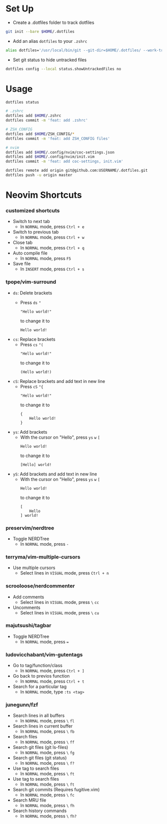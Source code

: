 # Set Up

* Create a .dotfiles folder to track dotfiles
```bash
git init --bare $HOME/.dotfiles
```

* Add an alias `dotfiles` to your `.zshrc`
```bash
alias dotfiles='/usr/local/bin/git --git-dir=$HOME/.dotfiles/ --work-tree=$HOME'
```

* Set git status to hide untracked files
```bash
dotfiles config --local status.showUntrackedFiles no
```

# Usage

```bash
dotfiles status

# .zshrc
dotfiles add $HOME/.zshrc
dotfiles commit -m 'feat: add .zshrc'

# ZSH_CONFIG
dotfiles add $HOME/ZSH_CONFIG/*
dotfiles commit -m 'feat: add ZSH_CONFIG files'

# nvim
dotfiles add $HOME/.config/nvim/coc-settings.json
dotfiles add $HOME/.config/nvim/init.vim
dotfiles commit -m 'feat: add coc-settings, init.vim'

dotfiles remote add origin git@github.com:USERNAME/.dotfiles.git
dotfiles push -u origin master
```

# Neovim Shortcuts

### customized shortcuts
  - Switch to next tab
    - In `NORMAL` mode, press `Ctrl + e`
  - Switch to previous tab
    - In `NORMAL` mode, press `Ctrl + w`
  - Close tab
    - In `NORMAL` mode, press `Ctrl + q`
  - Auto compile file
    - In `NORMAL` mode, press `F5`
  - Save file
    - In `INSERT` mode, press `Ctrl + s`

### tpope/vim-surround
  - `ds`: Delete brackets
    - Press `ds` `"`
    
      ```
      "Hello world!"
      ```
      to change it to
      ```
      Hello world!
      ```
  - `cs`: Replace brackets
    - Press `cs` `"(`
      ```
      "Hello world!"
      ```
      to change it to
      ```
      (Hello world!)
      ```
  - `cS`: Replace brackets and add text in new line
    - Press `cS` `"{`
      ```
      "Hello world!"
      ```
      to change it to
      ```
      {
          Hello world!
      }
      ```
  - `ys`: Add brackets
    - With the cursor on "Hello", press `ys` `w` `[`
      ```
      Hello world!
      ```
      to change it to
      ```
      [Hello] world!
      ```
  - `yS`: Add brackets and add text in new line
    - With the cursor on "Hello", press `ys` `w` `[`
      ```
      Hello world!
      ```
      to change it to
      ```
      [
          Hello
      ] world!
      ```

### preservim/nerdtree
 - Toggle NERDTree
   - In `NORMAL` mode, press `-`

### terryma/vim-multiple-cursors
 - Use multiple cursors
   - Select lines in `VISUAL` mode, press `Ctrl + n`

### scrooloose/nerdcommenter
  - Add comments
    - Select lines in `VISUAL` mode, press `\` `cc`
  - Uncomments
    - Select lines in `VISUAL` mode, press `\` `cu`

### majutsushi/tagbar
 - Toggle NERDTree
    - In `NORMAL` mode, press `=`

### ludovicchabant/vim-gutentags
 - Go to tag/function/class
    - In `NORMAL` mode, press `Ctrl + ]`
 - Go back to previos function
    - In `NORMAL` mode, press `Ctrl + t`
 - Search for a particular tag
    - In `NORMAL` mode, type `:ts <tag>`

### junegunn/fzf
 - Search lines in all buffers
    - In `NORMAL` mode, press `\` `fl`
 - Search lines in current buffer
    - In `NORMAL` mode, press `\` `fb`
 - Search files
    - In `NORMAL` mode, press `\` `ff`
 - Search git files (git ls-files)
    - In `NORMAL` mode, press `\` `fg`
 - Search git files (git status)
    - In `NORMAL` mode, press `\` `f?`
 - Use tag to search files
    - In `NORMAL` mode, press `\` `ft`
 - Use tag to search files
    - In `NORMAL` mode, press `\` `ft`
 - Search git commits (Requires fugitive.vim)
    - In `NORMAL` mode, press `\` `fc`
 - Search MRU file
    - In `NORMAL` mode, press `\` `fh`
 - Search history commands
    - In `NORMAL` mode, press `\` `fh?`

